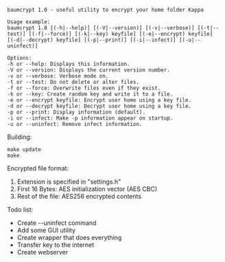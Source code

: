 ```
baumcrypt 1.0 - useful utility to encrypt your home folder Kappa

Usage example:
baumcrypt 1.0 [(-h|--help)] [(-V|--version)] [(-v|--verbose)] [(-t|--test)] [(-f|--force)] [(-k|--key) keyfile] [(-e|--encrypt) keyfile] [(-d|--decrypt) keyfile] [(-p|--print)] [(-i|--infect)] [(-u|--uninfect)]

Options:
-h or --help: Displays this information.
-V or --version: Displays the current version number.
-v or --verbose: Verbose mode on.
-t or --test: Do not delete or alter files.
-f or --force: Overwrite files even if they exist.
-k or --key: Create random key and write it to a file.
-e or --encrypt keyfile: Encrypt user home using a key file.
-d or --decrypt keyfile: Decrypt user home using a key file.
-p or --print: Display information (default).
-i or --infect: Make -p information appear on startup.
-u or --uninfect: Remove infect information.
```

Building:

```
make update
make
```

Encrypted file format:

1. Extension is specified in "settings.h"
2. First 16 Bytes: AES initialization vector (AES CBC)
3. Rest of the file: AES256 encrypted contents

Todo list:

* Create --uninfect command
* Add some GUI utility
* Create wrapper that does everything
* Transfer key to the internet
* Create webserver

